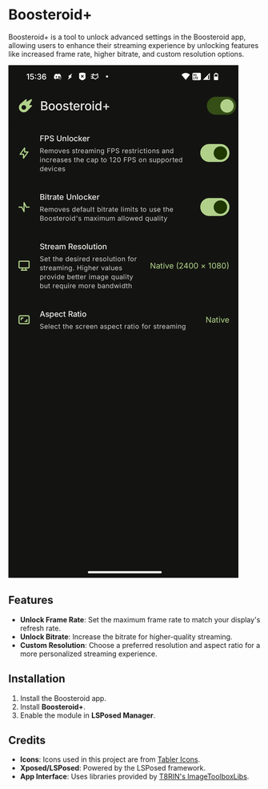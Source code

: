 # Boosteroid+

Boosteroid+ is a tool to unlock advanced settings in the Boosteroid app, allowing users to enhance their streaming experience by unlocking features like increased frame rate, higher bitrate, and custom resolution options.

![App Screenshot](screenshots/app.png)

## Features

- **Unlock Frame Rate**: Set the maximum frame rate to match your display's refresh rate.
- **Unlock Bitrate**: Increase the bitrate for higher-quality streaming.
- **Custom Resolution**: Choose a preferred resolution and aspect ratio for a more personalized streaming experience.

## Installation

1. Install the Boosteroid app.
2. Install **Boosteroid+**.
3. Enable the module in **LSPosed Manager**.

## Credits

- **Icons**: Icons used in this project are from [Tabler Icons](https://tabler.io/icons).
- **Xposed/LSPosed**: Powered by the LSPosed framework.
- **App Interface**: Uses libraries provided by [T8RIN's ImageToolboxLibs](https://github.com/T8RIN/ImageToolboxLibs).
